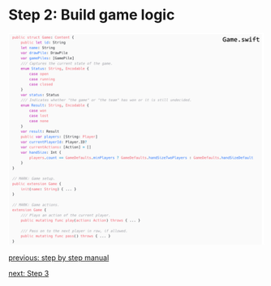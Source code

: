 # Step 2: Build game logic

![step-2](./info-material/Apodini-OAS-Instructions/step-2.png)

[previous: step by step manual](./step-1.md) 

[next: Step 3](./step-3.md)
